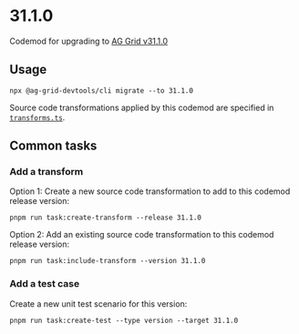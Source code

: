 # 31.1.0

Codemod for upgrading to [AG Grid v31.1.0](https://github.com/ag-grid/ag-grid/releases/tag/v31.1.0)

## Usage

```
npx @ag-grid-devtools/cli migrate --to 31.1.0
```

Source code transformations applied by this codemod are specified in [`transforms.ts`](./transforms.ts).

## Common tasks

### Add a transform

Option 1: Create a new source code transformation to add to this codemod release version:

```
pnpm run task:create-transform --release 31.1.0
```

Option 2: Add an existing source code transformation to this codemod release version:

```
pnpm run task:include-transform --version 31.1.0
```

### Add a test case

Create a new unit test scenario for this version:

```
pnpm run task:create-test --type version --target 31.1.0
```
